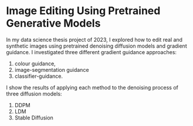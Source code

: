 # Image Editing Using Pretrained Generative Models

In my data science thesis project of 2023, I explored how to edit real and synthetic images using pretrained denoising diffusion models and gradient guidance. 
I investigated three different gradient guidance approaches:
1. colour guidance,
2. image-segmentation guidance
3. classifier-guidance.
   
I show the results of applying each method to the denoising process of three diffusion models:
1. DDPM
2. LDM
3. Stable Diffusion
